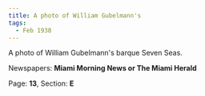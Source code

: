 ```yaml
---  
title: A photo of William Gubelmann's  
tags:  
  - Feb 1938  
---  
```

  
A photo of William Gubelmann's barque Seven Seas.  
  
Newspapers: **Miami Morning News or The Miami Herald**  
  
Page: **13**, Section: **E** 
